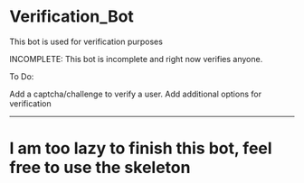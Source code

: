 # Verification_Bot
This bot is used for verification purposes

INCOMPLETE: This bot is incomplete and right now verifies anyone.

To Do:

Add a captcha/challenge to verify a user.
Add additional options for verification


---------------------------------------------------------

# I am too lazy to finish this bot, feel free to use the skeleton
